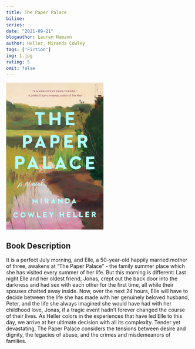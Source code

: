 ```yaml
---
title: The Paper Palace
biline:
series: 
date: "2021-09-21"
blogauthor: Lauren Hamann
author: Heller, Miranda Cowley
tags: ['Fiction']
img: 1.jpg
rating: 5
omit: false
---
```


![Book Cover](1.jpg)

## Book Description

It is a perfect July morning, and Elle, a 50-year-old happily married mother of three, awakens at “The Paper Palace” - the family summer place which she has visited every summer of her life. But this morning is different: Last night Elle and her oldest friend, Jonas, crept out the back door into the darkness and had sex with each other for the first time, all while their spouses chatted away inside. Now, over the next 24 hours, Elle will have to decide between the life she has made with her genuinely beloved husband, Peter, and the life she always imagined she would have had with her childhood love, Jonas, if a tragic event hadn’t forever changed the course of their lives. As Heller colors in the experiences that have led Elle to this day, we arrive at her ultimate decision with all its complexity. Tender yet devastating, The Paper Palace considers the tensions between desire and dignity, the legacies of abuse, and the crimes and misdemeanors of families.